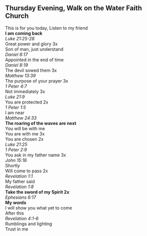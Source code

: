 ## Thursday Evening, Walk on the Water Faith Church

This is for you today, Listen to my friend  
**I am coming back**  
_Luke 21:25-28_  
Great power and glory 3x  
Son of man, just understand  
_Daniel 8:17_  
Appointed in the end of time  
_Daniel 8:19_  
The devil sowed them 3x  
_Matthew 13:39_  
The purpose of your prayer 3x  
_1 Peter 4:7_  
Not immediately 3x  
_Luke 21:9_  
You are protected 2x  
_1 Peter 1:5_  
I am near  
_Matthew 24:33_  
**The roaring of the waves are next**  
You will be with me  
You are with me 3x  
You are chosen 2x  
_Luke 21:25_  
_1 Peter 2:9_  
You ask in my father name 3x  
_John 15:16_  
Shortly  
Will come to pass 2x  
_Revelation 1:1_  
My father said  
_Revelation 1:8_  
**Take the sword of my Spirit 2x**  
_Ephesians 6:17_  
**My words**  
I will show you what yet to come  
After this  
_Revelation 4:1-6_  
Rumblings and lighting  
Trust in me  
